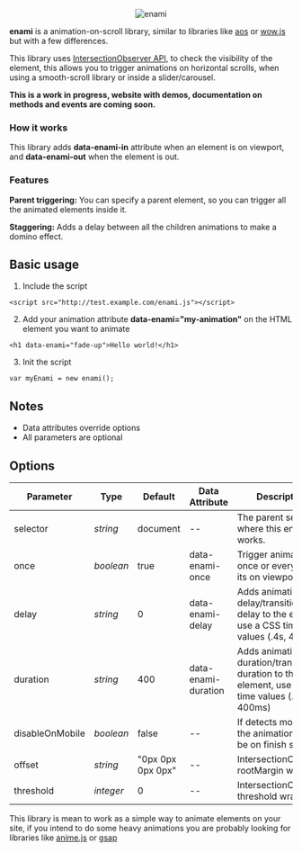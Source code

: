 
<p align="center">
  <img alt="enami" src="https://i.imgur.com/eghT0eF.png">
</p>

**enami** is a animation-on-scroll library, similar to libraries like [aos](https://github.com/michalsnik/aos) or [wow.js](https://github.com/matthieua/WOW) but with a few differences.


This library uses [IntersectionObserver API](https://developer.mozilla.org/en-US/docs/Web/API/Intersection_Observer_API), to check the visibility of the element, this allows you to trigger animations on horizontal scrolls, when using a smooth-scroll library or inside a slider/carousel.

**This is a work in progress, website with demos, documentation on methods and events are coming soon.**


### How it works
This library adds **data-enami-in** attribute when an element is on viewport, and **data-enami-out** when the element is out. 


### Features

**Parent triggering:** You can specify a parent element, so you can trigger all the animated elements inside it.

**Staggering:** Adds a delay between all the children animations to make a domino effect.



## Basic usage
1. Include the script
```
<script src="http://test.example.com/enami.js"></script>
```
2. Add your animation attribute **data-enami="my-animation"** on the HTML element you want to animate
```
<h1 data-enami="fade-up">Hello world!</h1>
```
3. Init the script
```
var myEnami = new enami();
```


## Notes
- Data attributes override options
- All parameters are optional


## Options
<table>
  <thead>
    <tr>
      <th>Parameter</th>
      <th>Type</th>
      <th>Default</th>
      <th>Data Attribute</th>
      <th>Description</th>
    </tr>
  </thead>
  <tbody>
    <!-- <tr>
      <td>element</td>
      <td><i>boolean</i></td>
      <td>0</td>
      <td>Index number of initial slide.</td>
    </tr> -->
    <tr>
      <td>selector</td>
      <td><i>string</i></td>
      <td>document</td>
      <td>--</td>
      <td>The parent selector where this enami works.</td>
    </tr>
    <tr>
      <td>once</td>
      <td><i>boolean</i></td>
      <td>true</td>
      <td>data-enami-once</td>
      <td>Trigger animation once or every time its on viewport.</td>
    </tr>
    <tr>
      <td>delay</td>
      <td><i>string</i></td>
      <td>0</td>
      <td>data-enami-delay</td>
      <td>Adds animation-delay/transition-delay to the element, use a CSS time values (.4s, 400ms)</td>
    </tr>
    <tr>
      <td>duration</td>
      <td><i>string</i></td>
      <td>400</td>
      <td>data-enami-duration</td>
      <td>Adds animation-duration/transition-duration to the element, use a CSS time values (.4s, 400ms)</td>
    </tr>
    <tr>
      <td>disableOnMobile</td>
      <td><i>boolean</i></td>
      <td>false</td>
      <td>--</td>
      <td>If detects mobile, all the animations will be on finish state.</td>
    </tr>
    <tr>
      <td>offset</td>
      <td><i>string</i></td>
      <td>"0px 0px 0px 0px"</td>
      <td>--</td>
      <td>IntersectionObserver rootMargin wrapper.</td>
    </tr>
    <tr>
      <td>threshold</td>
      <td><i>integer</i></td>
      <td>0</td>
      <td>--</td>
      <td>IntersectionObserver threshold wrapper.</td>
    </tr>
    
</table>






This library is mean to work as a simple way to animate elements on your site, if you intend to do some heavy animations you are probably looking for libraries like [anime.js](https://github.com/juliangarnier/anime) or [gsap](https://github.com/greensock/GSAP)